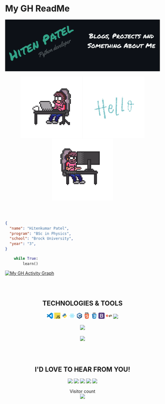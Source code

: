 # My GH ReadMe

![My Banner](/images/abc2.png)

<div align = "center">
         <img src="/gifs/csguy.gif" width="200" height="200" />
         <img src="/gifs/hello.gif" width="200" height="200" />
         <img src="/gifs/csnotguy.gif" width="200" height="200" />
</div>

<br><br>

```json
{
  "name": "Hitenkumar Patel",
  "program": "BSc in Physics",
  "school": "Brock University",
  "year": "3",
}
```

```python
    while True:
        learn()
```

[![My GH Activity Graph](https://github-readme-activity-graph.vercel.app/graph?username=Hiten1708&bg_color=0d1116&color=ec5f5f&line=2ee59f&point=0d1116&area=true&hide_border=true)](https://github.com/ashutosh00710/github-readme-activity-graph)

<br>

<br>

<h2 align = "center"> TECHNOLOGIES & TOOLS </h2>

<div align = "center">

<code><img height="20" src="https://raw.githubusercontent.com/github/explore/80688e429a7d4ef2fca1e82350fe8e3517d3494d/topics/visual-studio-code/visual-studio-code.png"></code>
<code><img height="20" src="https://raw.githubusercontent.com/github/explore/80688e429a7d4ef2fca1e82350fe8e3517d3494d/topics/javascript/javascript.png"></code>
<code><img height="20" src="https://raw.githubusercontent.com/github/explore/80688e429a7d4ef2fca1e82350fe8e3517d3494d/topics/python/python.png"></code>
<code><img height="20" src="https://raw.githubusercontent.com/github/explore/80688e429a7d4ef2fca1e82350fe8e3517d3494d/topics/react/react.png"></code>
<code><img height="20" src="https://raw.githubusercontent.com/github/explore/80688e429a7d4ef2fca1e82350fe8e3517d3494d/topics/cpp/cpp.png"></code>
<code><img height = "20" src = "https://raw.githubusercontent.com/github/explore/80688e429a7d4ef2fca1e82350fe8e3517d3494d/topics/html/html.png"></code>
<code><img height = "20" src = "https://raw.githubusercontent.com/github/explore/80688e429a7d4ef2fca1e82350fe8e3517d3494d/topics/css/css.png"></code>
<code><img height = "20" src = "https://raw.githubusercontent.com/github/explore/80688e429a7d4ef2fca1e82350fe8e3517d3494d/topics/bootstrap/bootstrap.png"></code>
<code><img height="20" src="https://raw.githubusercontent.com/github/explore/80688e429a7d4ef2fca1e82350fe8e3517d3494d/topics/git/git.png"></code>
<code><img height = "20" src = "https://icon-library.com/images/django-icon/django-icon-0.jpg"> </code>
<code> <img height = "20" src="https://www.php.net/images/logos/new-php-logo.svg" > </code>
<code> <img height="20" src="https://www.freepnglogos.com/uploads/logo-mysql-png/logo-mysql-mysql-logo-png-images-are-download-crazypng-21.png"> </code>

<div align = "center">

<br><br>

 <h2 align = "center"> I'D LOVE TO HEAR FROM YOU! </h2>

<div align = "center">
  
<!--   [<img src="https://img.shields.io/badge/github-%23333.svg?&style=for-the-badge&logo=github&logoColor=white" />](https://www.github.com/irsayvid)  -->
  [<img src="https://img.shields.io/badge/facebook-%234267B2.svg?&style=for-the-badge&logo=facebook&logoColor=white" />](https://www.facebook.com/hiten.patel.560272)
  [<img src="https://img.shields.io/badge/linkedin-%230077b5.svg?&style=for-the-badge&logo=linkedin&logoColor=white" />](https://www.linkedin.com/in/hitenkumar-patel/)
  [<img src ="https://img.shields.io/badge/twitter-%231DA1F2.svg?&style=for-the-badge&logo=twitter&logoColor=white">](https://twitter.com/HarshP1409)
  [<img src="https://img.shields.io/badge/youtube-%23FF0000.svg?&style=for-the-badge&logo=youtube&logoColor=white" />](https://www.youtube.com/channel/UC1M5FwzvNJbHZ4Lgk8zchYg)
  [<img src ="https://img.shields.io/badge/instagram-%23E1306C.svg?&style=for-the-badge&logo=instagram&logoColor=white">](https://www.instagram.com/htn.ptl/)
</div>

<p align="center">
  Visitor count<br>
  <img src="https://profile-counter.glitch.me/Hiten1708/count.svg" />
</p>
